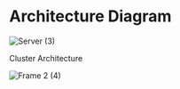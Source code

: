 # Architecture Diagram

![Server (3)](https://github.com/user-attachments/assets/91e8041a-530e-4f45-ba41-85df070b5f88)


Cluster Architecture

![Frame 2 (4)](https://github.com/user-attachments/assets/f568d303-df7b-4f0a-b4d5-beb2e7e68caf)


